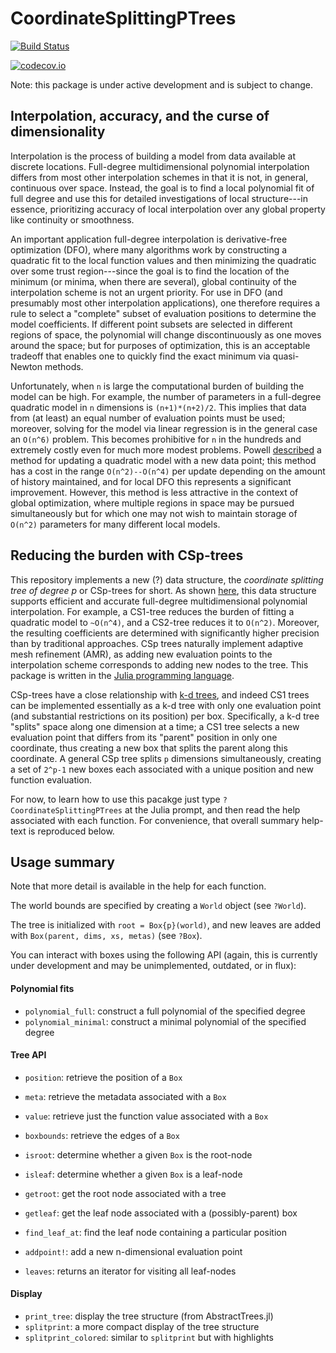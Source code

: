 # CoordinateSplittingPTrees

[![Build Status](https://travis-ci.org/timholy/CoordinateSplittingPTrees.jl.svg?branch=master)](https://travis-ci.org/timholy/CoordinateSplittingPTrees.jl)

[![codecov.io](http://codecov.io/github/timholy/CoordinateSplittingPTrees.jl/coverage.svg?branch=master)](http://codecov.io/github/timholy/CoordinateSplittingPTrees.jl?branch=master)

Note: this package is under active development and is subject to change.

## Interpolation, accuracy, and the curse of dimensionality

Interpolation is the process of building a model from data available
at discrete locations. Full-degree multidimensional polynomial
interpolation differs from most other interpolation schemes in that it
is not, in general, continuous over space. Instead, the goal is to
find a local polynomial fit of full degree and use this for detailed
investigations of local structure---in essence, prioritizing accuracy
of local interpolation over any global property like continuity or
smoothness.

An important application full-degree interpolation is derivative-free
optimization (DFO), where many algorithms work by constructing a
quadratic fit to the local function values and then minimizing the
quadratic over some trust region---since the goal is to find the
location of the minimum (or minima, when there are several), global
continuity of the interpolation scheme is not an urgent priority.  For
use in DFO (and presumably most other interpolation applications), one
therefore requires a rule to select a "complete" subset of evaluation
positions to determine the model coefficients. If different point
subsets are selected in different regions of space, the polynomial
will change discontinuously as one moves around the space; but for
purposes of optimization, this is an acceptable tradeoff that enables
one to quickly find the exact minimum via quasi-Newton methods.

Unfortunately, when `n` is large the computational burden of building
the model can be high. For example, the number of parameters in a
full-degree quadratic model in `n` dimensions is `(n+1)*(n+2)/2`.
This implies that data from (at least) an equal number of evaluation
points must be used; moreover, solving for the model via linear
regression is in the general case an `O(n^6)` problem. This becomes
prohibitive for `n` in the hundreds and extremely costly even for much
more modest problems. Powell
[described](https://www.tol-project.org/export/3776/tolp/OfficialTolArchiveNetwork/NonLinGloOpt/doc/NEWUOA.pdf)
a method for updating a quadratic model with a new data point; this
method has a cost in the range `O(n^2)--O(n^4)` per update depending
on the amount of history maintained, and for local DFO this represents
a significant improvement. However, this method is less attractive in
the context of global optimization, where multiple regions in space
may be pursued simultaneously but for which one may not wish to
maintain storage of `O(n^2)` parameters for many different local
models.

## Reducing the burden with CSp-trees

This repository implements a new (?) data structure, the *coordinate
splitting tree of degree p* or CSp-trees for short.  As shown
[here](notyetwritten), this data structure supports efficient and
accurate full-degree multidimensional polynomial interpolation. For
example, a CS1-tree reduces the burden of fitting a quadratic model to
`~O(n^4)`, and a CS2-tree reduces it to `O(n^2)`.  Moreover, the
resulting coefficients are determined with significantly higher
precision than by traditional approaches.  CSp trees naturally
implement adaptive mesh refinement (AMR), as adding new evaluation
points to the interpolation scheme corresponds to adding new nodes to
the tree. This package is written in the
[Julia programming language](https://julialang.org/).

CSp-trees have a close relationship with
[k-d trees](https://en.wikipedia.org/wiki/K-d_tree), and indeed CS1
trees can be implemented essentially as a k-d tree with only one
evaluation point (and substantial restrictions on its position) per
box. Specifically, a k-d tree "splits" space along one dimension at a
time; a CS1 tree selects a new evaluation point that differs from its
"parent" position in only one coordinate, thus creating a new box that
splits the parent along this coordinate. A general CSp tree splits `p`
dimensions simultaneously, creating a set of `2^p-1` new boxes each
associated with a unique position and new function evaluation.

For now, to learn how to use this pacakge just type
`?CoordinateSplittingPTrees` at the Julia prompt, and then read the
help associated with each function. For convenience, that overall
summary help-text is reproduced below.

## Usage summary

Note that more detail is available in the help for each function.

The world bounds are specified by creating a `World` object (see `?World`).

The tree is initialized with `root = Box{p}(world)`, and new leaves are
added with `Box(parent, dims, xs, metas)` (see `?Box`).

You can interact with boxes using the following API (again, this is
currently under development and may be unimplemented, outdated, or in
flux):

#### Polynomial fits

- `polynomial_full`: construct a full polynomial of the specified degree
- `polynomial_minimal`: construct a minimal polynomial of the specified degree

#### Tree API

- `position`: retrieve the position of a `Box`
- `meta`: retrieve the metadata associated with a `Box`
- `value`: retrieve just the function value associated with a `Box`
- `boxbounds`: retrieve the edges of a `Box`
- `isroot`: determine whether a given `Box` is the root-node
- `isleaf`: determine whether a given `Box` is a leaf-node
- `getroot`: get the root node associated with a tree
- `getleaf`: get the leaf node associated with a (possibly-parent) box
- `find_leaf_at`: find the leaf node containing a particular position
- `addpoint!`: add a new n-dimensional evaluation point

- `leaves`: returns an iterator for visiting all leaf-nodes

#### Display

- `print_tree`: display the tree structure (from AbstractTrees.jl)
- `splitprint`: a more compact display of the tree structure
- `splitprint_colored`: similar to `splitprint` but with highlights
